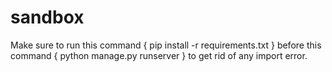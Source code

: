 # sandbox

Make sure to run this command { pip install -r requirements.txt } before this command { python manage.py runserver } to get rid of any import error.  
